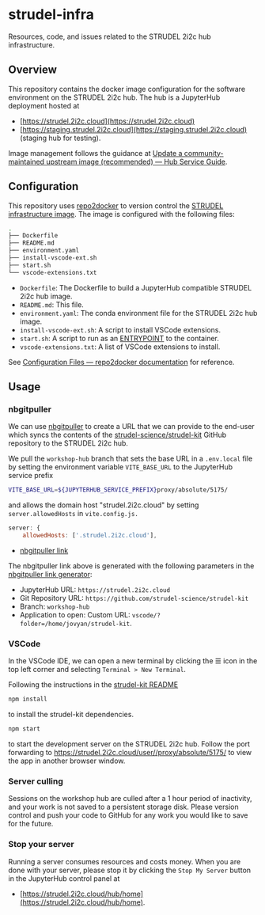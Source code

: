 # strudel-infra

Resources, code, and issues related to the STRUDEL 2i2c hub infrastructure.

## Overview

This repository contains the docker image configuration for the software environment on the STRUDEL 2i2c hub. The hub is a JupyterHub deployment hosted at

- [https://strudel.2i2c.cloud](https://strudel.2i2c.cloud)
- [https://staging.strudel.2i2c.cloud](https://staging.strudel.2i2c.cloud) (staging hub for testing).

Image management follows the guidance at [Update a community-maintained upstream image (recommended) — Hub Service Guide](https://docs.2i2c.org/admin/howto/environment/update-community-image/).

## Configuration

This repository uses [repo2docker](https://repo2docker.readthedocs.io/en/latest/index.html) to version control the [STRUDEL infrastructure image](https://quay.io/repository/strudel/infrastructure-image). The image is configured with the following files:

```bash
.
├── Dockerfile
├── README.md
├── environment.yaml
├── install-vscode-ext.sh
├── start.sh
└── vscode-extensions.txt
```

- `Dockerfile`: The Dockerfile to build a JupyterHub compatible STRUDEL 2i2c hub image.
- `README.md`: This file.
- `environment.yaml`: The conda environment file for the STRUDEL 2i2c hub image.
- `install-vscode-ext.sh`: A script to install VSCode extensions.
- `start.sh`: A script to run as an [ENTRYPOINT](https://docs.docker.com/engine/reference/builder/#entrypoint) to the container.
- `vscode-extensions.txt`: A list of VSCode extensions to install.

See [Configuration Files — repo2docker documentation](https://repo2docker.readthedocs.io/en/latest/config_files.html) for reference.

## Usage

### nbgitpuller

We can use [nbgitpuller](https://nbgitpuller.readthedocs.io/en/latest/) to create a URL that we can provide to the end-user which syncs the contents of the [strudel-science/strudel-kit](https://github.com/strudel-science/strudel-kit) GitHub repository to the STRUDEL 2i2c hub.

We pull the `workshop-hub` branch that sets the base URL in a  `.env.local` file by setting the environment variable `VITE_BASE_URL` to the JupyterHub service prefix

```bash
VITE_BASE_URL=${JUPYTERHUB_SERVICE_PREFIX}proxy/absolute/5175/
```

and allows the domain host "strudel.2i2c.cloud" by setting `server.allowedHosts` in `vite.config.js.`

```javascript
server: {
    allowedHosts: ['.strudel.2i2c.cloud'],
```

- [nbgitpuller link](https://strudel.2i2c.cloud/hub/user-redirect/git-pull?repo=https%3A%2F%2Fgithub.com%2Fstrudel-science%2Fstrudel-kit&urlpath=vscode%2F%3Ffolder%3D%2Fhome%2Fjovyan%2Fstrudel-kit&branch=workshop-hub)

The nbgitpuller link above is generated with the following parameters in the [nbgitpuller link generator](https://nbgitpuller.readthedocs.io/en/latest/link.html):

- JupyterHub URL: `https://strudel.2i2c.cloud`
- Git Repository URL: `https://github.com/strudel-science/strudel-kit`
- Branch: `workshop-hub`
- Application to open: Custom URL: `vscode/?folder=/home/jovyan/strudel-kit`.

### VSCode

In the VSCode IDE, we can open a new terminal by clicking the ☰ icon in the top left corner and selecting `Terminal > New Terminal`.

Following the instructions in the [strudel-kit README](https://github.com/strudel-science/strudel-kit/blob/main/README.md)

```bash
npm install
```

to install the strudel-kit dependencies.

```bash
npm start
```

to start the development server on the STRUDEL 2i2c hub. Follow the port forwarding to [https://strudel.2i2c.cloud/user/<your-username>/proxy/absolute/5175/](https://strudel.2i2c.cloud/user-redirect/proxy/absolute/5175/) to view the app in another browser window.

### Server culling

Sessions on the workshop hub are culled after a 1 hour period of inactivity, and your work is not saved to a persistent storage disk. Please version control and push your code to GitHub for any work you would like to save for the future.

### Stop your server

Running a server consumes resources and costs money. When you are done with your server, please stop it by clicking the `Stop My Server` button in the JupyterHub control panel at

- [https://strudel.2i2c.cloud/hub/home](https://strudel.2i2c.cloud/hub/home).
